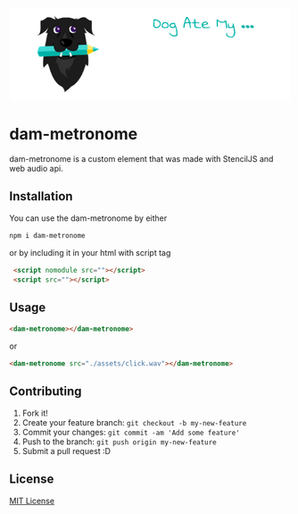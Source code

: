 ![Dog Ate My](src/assets/dam-logo.jpg "Dog ate my Metronome")

# dam-metronome

dam-metronome is a custom element that was made with StencilJS and web audio api.  

## Installation

You can use the dam-metronome by either 

```html
npm i dam-metronome
```   

or by including it in your html with script tag

```html
 <script nomodule src=""></script>
 <script src=""></script>
```

## Usage

```html
<dam-metronome></dam-metronome>
```
or
```html
<dam-metronome src="./assets/click.wav"></dam-metronome>
```

## Contributing

1. Fork it!
2. Create your feature branch: `git checkout -b my-new-feature`
3. Commit your changes: `git commit -am 'Add some feature'`
4. Push to the branch: `git push origin my-new-feature`
5. Submit a pull request :D

## License

[MIT License](./LICENSE)
